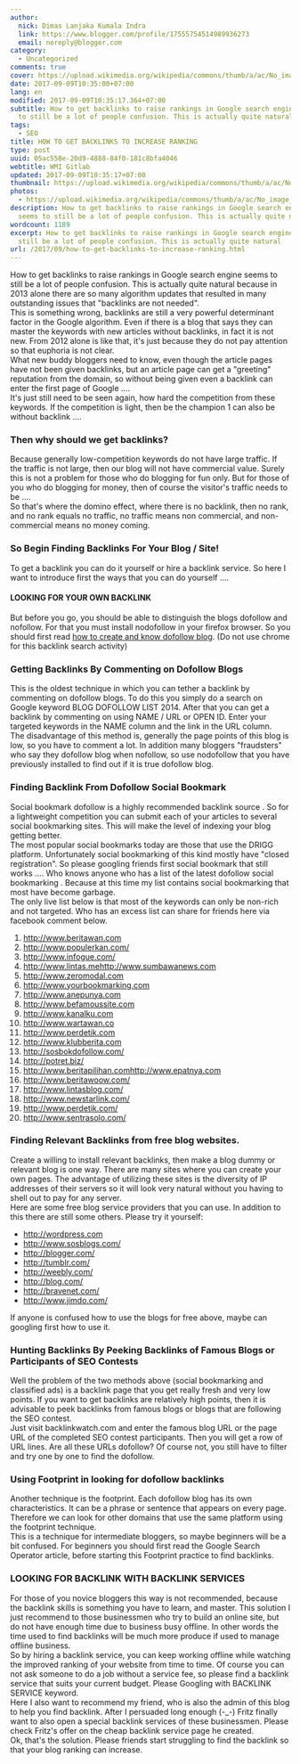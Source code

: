 ```yaml
---
author:
  nick: Dimas Lanjaka Kumala Indra
  link: https://www.blogger.com/profile/17555754514989936273
  email: noreply@blogger.com
category:
  - Uncategorized
comments: true
cover: https://upload.wikimedia.org/wikipedia/commons/thumb/a/ac/No_image_available.svg/2048px-No_image_available.svg.png
date: 2017-09-09T10:35:00+07:00
lang: en
modified: 2017-09-09T10:35:17.364+07:00
subtitle: How to get backlinks to raise rankings in Google search engine seems
  to still be a lot of people confusion. This is actually quite natural
tags:
  - SEO
title: HOW TO GET BACKLINKS TO INCREASE RANKING
type: post
uuid: 05ac558e-20d9-4888-84f0-181c8bfa4046
webtitle: WMI Gitlab
updated: 2017-09-09T10:35:17+07:00
thumbnail: https://upload.wikimedia.org/wikipedia/commons/thumb/a/ac/No_image_available.svg/2048px-No_image_available.svg.png
photos:
  - https://upload.wikimedia.org/wikipedia/commons/thumb/a/ac/No_image_available.svg/2048px-No_image_available.svg.png
description: How to get backlinks to raise rankings in Google search engine
  seems to still be a lot of people confusion. This is actually quite natural
wordcount: 1189
excerpt: How to get backlinks to raise rankings in Google search engine seems to
  still be a lot of people confusion. This is actually quite natural
url: /2017/09/how-to-get-backlinks-to-increase-ranking.html
---
```


How to get backlinks to raise rankings in Google search engine seems to still be a lot of people confusion. This is actually quite natural because in 2013 alone there are so many algorithm updates that resulted in many outstanding issues that "backlinks are not needed". <br>This is something wrong, backlinks are still a very powerful determinant factor in the Google algorithm. Even if there is a blog that says they can master the keywords with new articles without backlinks, in fact it is not new. From 2012 alone is like that, it's just because they do not pay attention so that euphoria is not clear.  <br>What new buddy bloggers need to know, even though the article pages have not been given backlinks, but an article page can get a "greeting" reputation from the domain, so without being given even a backlink can enter the first page of Google .... <br>It's just still need to be seen again, how hard the competition from these keywords. If the competition is light, then be the champion 1 can also be without backlink ....  <br><h3>Then why should we get backlinks?</h3>Because generally low-competition keywords do not have large traffic. If the traffic is not large, then our blog will not have commercial value. Surely this is not a problem for those who do blogging for fun only. But for those of you who do blogging for money, then of course the visitor's traffic needs to be .... <br>So that's where the domino effect, where there is no backlink, then no rank, and no rank equals no traffic, no traffic means non commercial, and non-commercial means no money coming.  <br><h3>So Begin Finding Backlinks For Your Blog / Site!</h3>To get a backlink you can do it yourself or hire a backlink service. So here I want to introduce first the ways that you can do yourself ....  <br><h4>LOOKING FOR YOUR OWN BACKLINK</h4>But before you go, you should be able to distinguish the blogs dofollow and nofollow. For that you must install nodofollow in your firefox browser. So you should first read <a href="https://web-manajemen.blogspot.com/p/search.html?q=how+to+create+blog+dofollow" rel="follow" title="how to create blog dofollow">how to create and know dofollow blog</a>. (Do not use chrome for this backlink search activity)  <br><h3>Getting Backlinks By Commenting on Dofollow Blogs</h3>This is the oldest technique in which you can tether a backlink by commenting on dofollow blogs. To do this you simply do a search on Google keyword BLOG DOFOLLOW LIST 2014. After that you can get a backlink by commenting on using NAME / URL or OPEN ID. Enter your targeted keywords in the NAME column and the link in the URL column.  <br>The disadvantage of this method is, generally the page points of this blog is low, so you have to comment a lot. In addition many bloggers "fraudsters" who say they dofollow blog when nofollow, so use nodofollow that you have previously installed to find out if it is true dofollow blog. <br><h3>Finding Backlink From Dofollow Social Bookmark</h3>Social bookmark dofollow is a highly recommended backlink source . So for a lightweight competition you can submit each of your articles to several social bookmarking sites. This will make the level of indexing your blog getting better. <br>The most popular social bookmarks today are those that use the DRIGG platform. Unfortunately social bookmarking of this kind mostly have "closed registration". So please googling friends first social bookmark that still works .... Who knows anyone who has a list of the latest dofollow social bookmarking . Because at this time my list contains social bookmarking that most have become garbage.  <br>The only live list below is that most of the keywords can only be non-rich and not targeted. Who has an excess list can share for friends here via facebook comment below. <br><ol><li><a alt="dofollow" href="http://www.beritawan.com/" rel="noopener noreferer nofollow" target="_top" title="dofollow">http://www.beritawan.com</a></li><li><a alt="dofollow" href="http://www.populerkan.com/" rel="noopener noreferer nofollow" target="_top" title="dofollow">http://www.populerkan.com/</a></li><li><a alt="dofollow" href="http://www.infogue.com/" rel="noopener noreferer nofollow" target="_top" title="dofollow">http://www.infogue.com/</a></li><li><a alt="dofollow" href="http://www.lintas.mehttp//www.sumbawanews.com" rel="noopener noreferer nofollow" target="_top" title="dofollow">http://www.lintas.mehttp://www.sumbawanews.com</a></li><li><a alt="dofollow" href="http://www.zeromodal.com/" rel="noopener noreferer nofollow" target="_top" title="dofollow">http://www.zeromodal.com</a></li><li><a alt="dofollow" href="http://www.yourbookmarking.com/" rel="noopener noreferer nofollow" target="_top" title="dofollow">http://www.yourbookmarking.com</a></li><li><a alt="dofollow" href="http://www.anepunya.com/" rel="noopener noreferer nofollow" target="_top" title="dofollow">http://www.anepunya.com</a></li><li><a alt="dofollow" href="http://www.befamoussite.com/" rel="noopener noreferer nofollow" target="_top" title="dofollow">http://www.befamoussite.com</a></li><li><a alt="dofollow" href="http://www.kanalku.com/" rel="noopener noreferer nofollow" target="_top" title="dofollow">http://www.kanalku.com</a></li><li><a alt="dofollow" href="http://www.wartawan.co/" rel="noopener noreferer nofollow" target="_top" title="dofollow">http://www.wartawan.co</a></li><li><a alt="dofollow" href="http://www.perdetik.com/" rel="noopener noreferer nofollow" target="_top" title="dofollow">http://www.perdetik.com</a></li><li><a alt="dofollow" href="http://www.klubberita.com/" rel="noopener noreferer nofollow" target="_top" title="dofollow">http://www.klubberita.com</a></li><li><a alt="dofollow" href="http://sosbokdofollow.com/" rel="noopener noreferer nofollow" target="_top" title="dofollow">http://sosbokdofollow.com/</a></li><li><a alt="dofollow" href="http://potret.biz/" rel="noopener noreferer nofollow" target="_top" title="dofollow">http://potret.biz/</a></li><li><a alt="dofollow" href="http://www.beritapilihan.comhttp//www.epatnya.com" rel="noopener noreferer nofollow" target="_top" title="dofollow">http://www.beritapilihan.comhttp://www.epatnya.com</a></li><li><a alt="dofollow" href="http://www.beritawoow.com/" rel="noopener noreferer nofollow" target="_top" title="dofollow">http://www.beritawoow.com/</a></li><li><a alt="dofollow" href="http://www.lintasblog.com/" rel="noopener noreferer nofollow" target="_top" title="dofollow">http://www.lintasblog.com/</a></li><li><a alt="dofollow" href="http://www.newstarlink.com/" rel="noopener noreferer nofollow" target="_top" title="dofollow">http://www.newstarlink.com/</a></li><li><a alt="dofollow" href="http://www.perdetik.com/" rel="noopener noreferer nofollow" target="_top" title="dofollow">http://www.perdetik.com/</a></li><li><a alt="dofollow" href="http://www.sentrasolo.com/" rel="noopener noreferer nofollow" target="_top" title="dofollow">http://www.sentrasolo.com/</a></li></ol><h3>Finding Relevant Backlinks from free blog websites.</h3>Create a willing to install relevant backlinks, then make a blog dummy or relevant blog is one way. There are many sites where you can create your own pages. The advantage of utilizing these sites is the diversity of IP addresses of their servers so it will look very natural without you having to shell out to pay for any server.  <br>Here are some free blog service providers that you can use. In addition to this there are still some others. Please try it yourself: <br><ul><li><a alt="dofollow" href="http://wordpress.com/" rel="noopener noreferer nofollow" target="_top" title="dofollow">http://wordpress.com</a></li><li><a alt="dofollow" href="http://www.sosblogs.com/" rel="noopener noreferer nofollow" target="_top" title="dofollow">http://www.sosblogs.com/</a></li><li><a alt="dofollow" href="http://blogger.com/" rel="noopener noreferer nofollow" target="_top" title="dofollow">http://blogger.com/</a></li><li><a alt="dofollow" href="http://tumblr.com/" rel="noopener noreferer nofollow" target="_top" title="dofollow">http://tumblr.com/</a></li><li><a alt="dofollow" href="http://weebly.com/" rel="noopener noreferer nofollow" target="_top" title="dofollow">http://weebly.com/</a></li><li><a alt="dofollow" href="http://blog.com/" rel="noopener noreferer nofollow" target="_top" title="dofollow">http://blog.com/</a></li><li><a alt="dofollow" href="http://bravenet.com/" rel="noopener noreferer nofollow" target="_top" title="dofollow">http://bravenet.com/</a></li><li><a alt="dofollow" href="http://www.jimdo.com/" rel="noopener noreferer nofollow" target="_top" title="dofollow">http://www.jimdo.com/</a></li></ul>If anyone is confused how to use the blogs for free above, maybe can googling first how to use it.   <br><h3>Hunting Backlinks By Peeking Backlinks of Famous Blogs or Participants of SEO Contests</h3>Well the problem of the two methods above (social bookmarking and classified ads) is a backlink page that you get really fresh and very low points. If you want to get backlinks are relatively high points, then it is advisable to peek backlinks from famous blogs or blogs that are following the SEO contest. <br>Just visit backlinkwatch.com and enter the famous blog URL or the page URL of the completed SEO contest participants. Then you will get a row of URL lines. Are all these URLs dofollow? Of course not, you still have to filter and try one by one to find the dofollow.  <br><h3>Using Footprint in looking for dofollow backlinks</h3>Another technique is the footprint. Each dofollow blog has its own characteristics. It can be a phrase or sentence that appears on every page. Therefore we can look for other domains that use the same platform using the footprint technique. <br>This is a technique for intermediate bloggers, so maybe beginners will be a bit confused. For beginners you should first read the Google Search Operator article, before starting this Footprint practice to find backlinks.   <br><h3>LOOKING FOR BACKLINK WITH BACKLINK SERVICES</h3>For those of you novice bloggers this way is not recommended, because the backlink skills is something you have to learn, and master. This solution I just recommend to those businessmen who try to build an online site, but do not have enough time due to business busy offline. In other words the time used to find backlinks will be much more produce if used to manage offline business.  <br>So by hiring a backlink service, you can keep working offline while watching the improved ranking of your website from time to time. Of course you can not ask someone to do a job without a service fee, so please find a backlink service that suits your current budget. Please Googling with BACKLINK SERVICE keyword. <br>Here I also want to recommend my friend, who is also the admin of this blog to help you find backlink. After I persuaded long enough (-_-) Fritz finally want to also open a special backlink services of these businessmen. Please check Fritz's offer on the cheap backlink service page he created. <br>Ok, that's the solution. Please friends start struggling to find the backlink so that your blog ranking can increase.